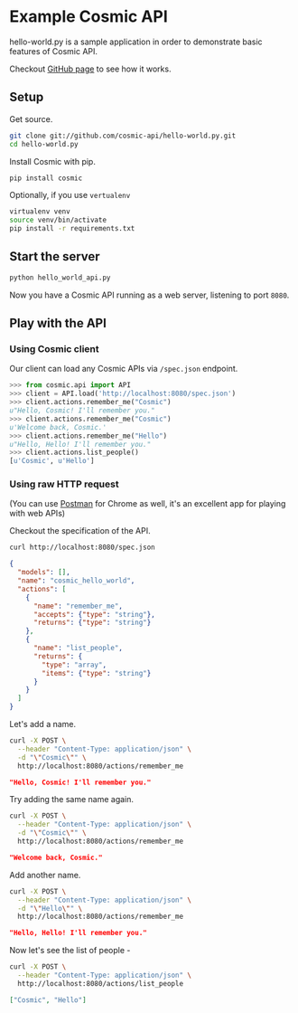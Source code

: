 Example Cosmic API
==============

hello-world.py is a sample application in order to demonstrate basic features of Cosmic API.

Checkout [GitHub page](http://cosmic-api.github.com/hello-world.py) to see how it works.

## Setup

Get source.

```bash
git clone git://github.com/cosmic-api/hello-world.py.git
cd hello-world.py
```

Install Cosmic with pip.

```bash
pip install cosmic
```

Optionally, if you use `vertualenv`

```bash
virtualenv venv
source venv/bin/activate
pip install -r requirements.txt
```

## Start the server

```bash
python hello_world_api.py
```

Now you have a Cosmic API running as a web server, listening to port `8080`.

## Play with the API

### Using Cosmic client

Our client can load any Cosmic APIs via `/spec.json` endpoint.

```python
>>> from cosmic.api import API
>>> client = API.load('http://localhost:8080/spec.json')
>>> client.actions.remember_me("Cosmic")
u"Hello, Cosmic! I'll remember you."
>>> client.actions.remember_me("Cosmic")
u'Welcome back, Cosmic.'
>>> client.actions.remember_me("Hello")
u"Hello, Hello! I'll remember you."
>>> client.actions.list_people()
[u'Cosmic', u'Hello']
```


### Using raw HTTP request

(You can use [Postman](https://chrome.google.com/webstore/detail/postman-rest-client/fdmmgilgnpjigdojojpjoooidkmcomcm?hl=en) for Chrome as well, it's an excellent app for playing with web APIs)

Checkout the specification of the API.

```bash
curl http://localhost:8080/spec.json
```
```json
{
  "models": [], 
  "name": "cosmic_hello_world", 
  "actions": [
    {
      "name": "remember_me",
      "accepts": {"type": "string"},
      "returns": {"type": "string"}
    }, 
    {
      "name": "list_people",
      "returns": {
        "type": "array",
        "items": {"type": "string"}
      }
    }
  ]
}
```

Let's add a name.

```bash
curl -X POST \
  --header "Content-Type: application/json" \
  -d "\"Cosmic\"" \
  http://localhost:8080/actions/remember_me
```
```json
"Hello, Cosmic! I'll remember you."
```

Try adding the same name again.

```bash
curl -X POST \
  --header "Content-Type: application/json" \
  -d "\"Cosmic\"" \
  http://localhost:8080/actions/remember_me
```
```json
"Welcome back, Cosmic."
```

Add another name.

```bash
curl -X POST \
  --header "Content-Type: application/json" \
  -d "\"Hello\"" \
  http://localhost:8080/actions/remember_me
```
```json
"Hello, Hello! I'll remember you."
```

Now let's see the list of people -

```bash
curl -X POST \
  --header "Content-Type: application/json" \
  http://localhost:8080/actions/list_people
```
```json
["Cosmic", "Hello"]
```

